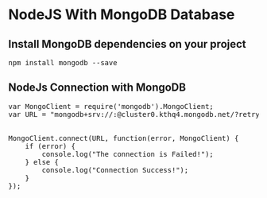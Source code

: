 <h1>NodeJS With MongoDB Database</h1>

<!-- installation -->
<h2>Install MongoDB dependencies on your project</h2>
<pre>npm install mongodb --save</pre>

<!-- connection node with MongoDB -->
<h2>NodeJs Connection with MongoDB</h2>
<pre>
var MongoClient = require('mongodb').MongoClient;
var URL = "mongodb+srv://<User>:<Password>@cluster0.kthq4.mongodb.net/?retryWrites=true&w=majority";
<br/>
MongoClient.connect(URL, function(error, MongoClient) {
    if (error) {
        console.log("The connection is Failed!");
    } else {
        console.log("Connection Success!");
    }
});
</pre>